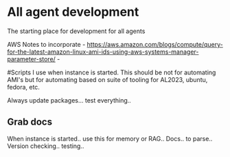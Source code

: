 # All agent development
The starting place for development for all agents

AWS Notes to incorporate -
https://aws.amazon.com/blogs/compute/query-for-the-latest-amazon-linux-ami-ids-using-aws-systems-manager-parameter-store/ -

#Scripts I use when instance is started. This should be not for automating AMI's but for automating based on suite of tooling for AL2023, ubuntu, fedora, etc.

Always update packages... test everything..
## Grab docs 
When instance is started.. use this for memory or RAG..
Docs.. to parse..
Version checking.. testing..

